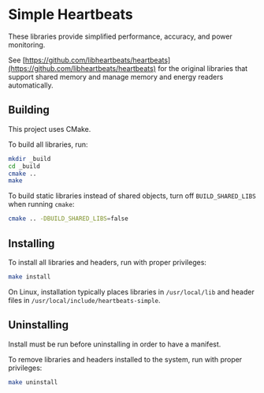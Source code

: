 # Simple Heartbeats

These libraries provide simplified performance, accuracy, and power monitoring.

See
[https://github.com/libheartbeats/heartbeats](https://github.com/libheartbeats/heartbeats)
for the original libraries that support shared memory and manage memory and
energy readers automatically.

## Building

This project uses CMake.

To build all libraries, run:

``` sh
mkdir _build
cd _build
cmake ..
make
```

To build static libraries instead of shared objects, turn off `BUILD_SHARED_LIBS` when running `cmake`:

``` sh
cmake .. -DBUILD_SHARED_LIBS=false
```

## Installing

To install all libraries and headers, run with proper privileges:

``` sh
make install
```

On Linux, installation typically places libraries in `/usr/local/lib` and
header files in `/usr/local/include/heartbeats-simple`.

## Uninstalling

Install must be run before uninstalling in order to have a manifest.

To remove libraries and headers installed to the system, run with proper
privileges:

``` sh
make uninstall
```
